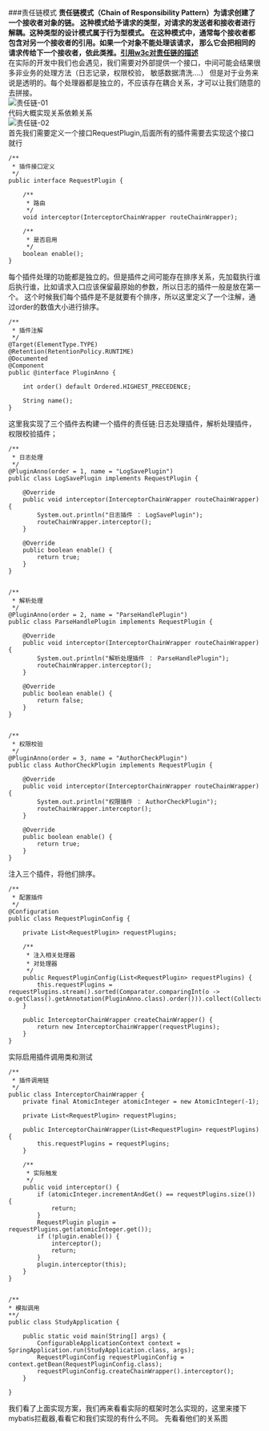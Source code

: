 ###责任链模式
**责任链模式（Chain of Responsibility Pattern）为请求创建了一个接收者对象的链。
这种模式给予请求的类型，对请求的发送者和接收者进行解耦。这种类型的设计模式属于行为型模式。
在这种模式中，通常每个接收者都包含对另一个接收者的引用。如果一个对象不能处理该请求，
那么它会把相同的请求传给下一个接收者，依此类推。[引用w3c对责任链的描述](https://www.runoob.com/design-pattern/chain-of-responsibility-pattern.html)**   
在实际的开发中我们也会遇见，我们需要对外部提供一个接口，中间可能会结果很多非业务的处理方法（日志记录，权限校验，
敏感数据清洗....） 但是对于业务来说是透明的。每个处理器都是独立的，不应该存在耦合关系，才可以让我们随意的去拼接。  
![责任链-01](https://img04.sogoucdn.com/app/a/100520146/ce9ee410725183b6ef51c6699976802b)  
代码大概实现关系依赖关系  
![责任链-02](https://img01.sogoucdn.com/app/a/100520146/8a877941bbec7c59436444d5484b430d)  
首先我们需要定义一个接口RequestPlugin,后面所有的插件需要去实现这个接口就行
```
/**
 * 插件接口定义
 */
public interface RequestPlugin {

    /**
     * 路由
     */
    void interceptor(InterceptorChainWrapper routeChainWrapper);

    /**
     * 是否启用
     */
    boolean enable();
}
```
每个插件处理的功能都是独立的。但是插件之间可能存在排序关系，先加载执行谁后执行谁，比如请求入口应该保留最原始的参数，所以日志的插件一般是放在第一个。
这个时候我们每个插件是不是就要有个排序，所以这里定义了一个注解，通过order的数值大小进行排序。
```
/**
 * 插件注解
 */
@Target(ElementType.TYPE)
@Retention(RetentionPolicy.RUNTIME)
@Documented
@Component
public @interface PluginAnno {

    int order() default Ordered.HIGHEST_PRECEDENCE;

    String name();
}

```
这里我实现了三个插件去构建一个插件的责任链:日志处理插件，解析处理插件，权限校验插件；
```
/**
 * 日志处理
 */
@PluginAnno(order = 1, name = "LogSavePlugin")
public class LogSavePlugin implements RequestPlugin {

    @Override
    public void interceptor(InterceptorChainWrapper routeChainWrapper) {
        System.out.println("日志插件 ： LogSavePlugin");
        routeChainWrapper.interceptor();
    }

    @Override
    public boolean enable() {
        return true;
    }
}


/**
 * 解析处理
 */
@PluginAnno(order = 2, name = "ParseHandlePlugin")
public class ParseHandlePlugin implements RequestPlugin {

    @Override
    public void interceptor(InterceptorChainWrapper routeChainWrapper) {
        System.out.println("解析处理插件 ： ParseHandlePlugin");
        routeChainWrapper.interceptor();
    }

    @Override
    public boolean enable() {
        return false;
    }
}


/**
 * 权限校验
 */
@PluginAnno(order = 3, name = "AuthorCheckPlugin")
public class AuthorCheckPlugin implements RequestPlugin {

    @Override
    public void interceptor(InterceptorChainWrapper routeChainWrapper) {
        System.out.println("权限插件 ： AuthorCheckPlugin");
        routeChainWrapper.interceptor();
    }

    @Override
    public boolean enable() {
        return true;
    }
}

```
注入三个插件，将他们排序。
```
/**
 * 配置插件
 */
@Configuration
public class RequestPluginConfig {

    private List<RequestPlugin> requestPlugins;

    /**
     * 注入相关处理器
     * 对处理器
     */
    public RequestPluginConfig(List<RequestPlugin> requestPlugins) {
        this.requestPlugins = requestPlugins.stream().sorted(Comparator.comparingInt(o -> o.getClass().getAnnotation(PluginAnno.class).order())).collect(Collectors.toList());
    }

    public InterceptorChainWrapper createChainWrapper() {
        return new InterceptorChainWrapper(requestPlugins);
    }
}
```
实际启用插件调用类和测试
```
/**
 * 插件调用链
 */
public class InterceptorChainWrapper {
    private final AtomicInteger atomicInteger = new AtomicInteger(-1);

    private List<RequestPlugin> requestPlugins;

    public InterceptorChainWrapper(List<RequestPlugin> requestPlugins) {
        this.requestPlugins = requestPlugins;
    }

    /**
     * 实际触发
     */
    public void interceptor() {
        if (atomicInteger.incrementAndGet() == requestPlugins.size()) {
            return;
        }
        RequestPlugin plugin = requestPlugins.get(atomicInteger.get());
        if (!plugin.enable()) {
            interceptor();
            return;
        }
        plugin.interceptor(this);
    }
}


/**
* 模拟调用
**/
public class StudyApplication {

    public static void main(String[] args) {
        ConfigurableApplicationContext context = SpringApplication.run(StudyApplication.class, args);
        RequestPluginConfig requestPluginConfig = context.getBean(RequestPluginConfig.class);
        requestPluginConfig.createChainWrapper().interceptor();
    }

}
```
我们看了上面实现方案，我们再来看看实际的框架时怎么实现的，这里来搂下mybatis拦截器,看看它和我们实现的有什么不同。
先看看他们的关系图
